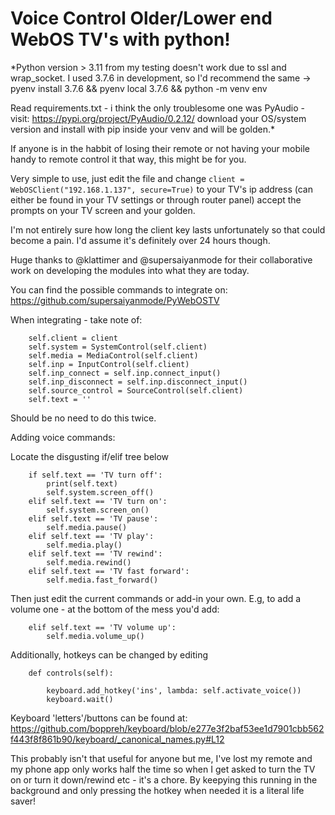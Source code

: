 
# Voice Control Older/Lower end WebOS TV's with python!

*Python version > 3.11 from my testing doesn't work due to ssl and wrap_socket. I used 3.7.6 in development, so I'd recommend the same -> pyenv install 3.7.6 && pyenv local 3.7.6 && python -m venv env

Read requirements.txt - i think the only troublesome one was PyAudio - visit: https://pypi.org/project/PyAudio/0.2.12/ download your OS/system version and install with pip inside your venv and will be golden.*




If anyone is in the habbit of losing their remote or not having your mobile handy to remote control it that way, this might be for you. 

Very simple to use, just edit the file and change ```client = WebOSClient("192.168.1.137", secure=True)``` to your TV's ip address (can either be found in your TV settings or through router panel) accept the prompts on your TV screen and your golden. 

I'm not entirely sure how long the client key lasts unfortunately so that could become a pain. I'd assume it's definitely over 24 hours though. 

Huge thanks to @klattimer and @supersaiyanmode for their collaborative work on developing the modules into what they are today. 

You can find the possible commands to integrate on: https://github.com/supersaiyanmode/PyWebOSTV

When integrating - take note of:
```
    self.client = client
    self.system = SystemControl(self.client)
    self.media = MediaControl(self.client)
    self.inp = InputControl(self.client)
    self.inp_connect = self.inp.connect_input()
    self.inp_disconnect = self.inp.disconnect_input()
    self.source_control = SourceControl(self.client)
    self.text = ''
```

Should be no need to do this twice.

Adding voice commands:

Locate the disgusting if/elif tree below

```
    if self.text == 'TV turn off':
        print(self.text)
        self.system.screen_off()
    elif self.text == 'TV turn on':
        self.system.screen_on()
    elif self.text == 'TV pause':
        self.media.pause()
    elif self.text == 'TV play':
        self.media.play()
    elif self.text == 'TV rewind':
        self.media.rewind()
    elif self.text == 'TV fast forward':
        self.media.fast_forward()
```

Then just edit the current commands or add-in your own. E.g, to add a volume one - at the bottom of the mess you'd add:

```
    elif self.text == 'TV volume up':
        self.media.volume_up()
```

Additionally, hotkeys can be changed by editing 
```
    def controls(self):
      
        keyboard.add_hotkey('ins', lambda: self.activate_voice())
        keyboard.wait()
```

Keyboard 'letters'/buttons can be found at:
https://github.com/boppreh/keyboard/blob/e277e3f2baf53ee1d7901cbb562f443f8f861b90/keyboard/_canonical_names.py#L12


This probably isn't that useful for anyone but me, I've lost my remote and my phone app only works half the time so when I get asked to turn the TV on or turn it down/rewind etc - it's a chore. By keepying this running in the background and only pressing the hotkey when needed it is a literal life saver!
